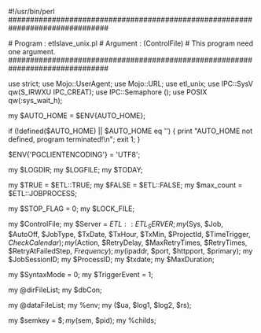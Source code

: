 \#!/usr/bin/perl
###############################################################################

\# Program  : etlslave_unix.pl
\# Argument : (ControlFile)
\#            This program need one argument.
###############################################################################

use strict;
use Mojo::UserAgent;
use Mojo::URL;
use etl_unix;
use IPC::SysV qw(S_IRWXU IPC_CREAT);
use IPC::Semaphore ();
use POSIX qw(:sys_wait_h);

my $AUTO_HOME = $ENV{AUTO_HOME};

if (!defined($AUTO_HOME) || $AUTO_HOME eq '') {
   print "AUTO_HOME not defined, program terminated!\n";
   exit 1;
}

$ENV{'PGCLIENTENCODING'} = 'UTF8';

my $LOGDIR;
my $LOGFILE;
my $TODAY;

my $TRUE  = $ETL::TRUE;
my $FALSE = $ETL::FALSE;
my $max_count = $ETL::JOBPROCESS;

my $STOP_FLAG = 0;
my $LOCK_FILE;

my $ControlFile;
my $Server = $ETL::ETL_SERVER;
my ($Sys, $Job, $AutoOff, $JobType, $TxDate, $TxHour, $TxMin, $ProjectId, $TimeTrigger, $CheckCalendar);
my ($Action, $RetryDelay, $MaxRetryTimes, $RetryTimes, $RetryAtFailedStep, $Frequency);
my ($ipaddr, $port, $httpport, $primary);
my $JobSessionID;
my $ProcessID;
my $txdate;
my $MaxDuration;

my $SyntaxMode = 0;
my $TriggerEvent = 1;

my @dirFileList;
my $dbCon;

my @dataFileList;
my %env;
my ($ua, $log1, $log2, $rs);

my $semkey = $$;
my ($sem, $pid);
my %childs;